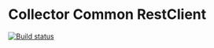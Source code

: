 # Collector Common RestClient


[![Build status](https://ci.appveyor.com/api/projects/status/l8bm6mcxhgvu5046/branch/master?svg=true)](https://ci.appveyor.com/project/HoudiniCollector/common-restclient/branch/master)


